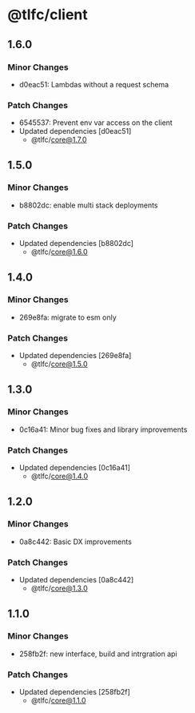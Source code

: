 # @tlfc/client

## 1.6.0

### Minor Changes

- d0eac51: Lambdas without a request schema

### Patch Changes

- 6545537: Prevent env var access on the client
- Updated dependencies [d0eac51]
  - @tlfc/core@1.7.0

## 1.5.0

### Minor Changes

- b8802dc: enable multi stack deployments

### Patch Changes

- Updated dependencies [b8802dc]
  - @tlfc/core@1.6.0

## 1.4.0

### Minor Changes

- 269e8fa: migrate to esm only

### Patch Changes

- Updated dependencies [269e8fa]
  - @tlfc/core@1.5.0

## 1.3.0

### Minor Changes

- 0c16a41: Minor bug fixes and library improvements

### Patch Changes

- Updated dependencies [0c16a41]
  - @tlfc/core@1.4.0

## 1.2.0

### Minor Changes

- 0a8c442: Basic DX improvements

### Patch Changes

- Updated dependencies [0a8c442]
  - @tlfc/core@1.3.0

## 1.1.0

### Minor Changes

- 258fb2f: new interface, build and intrgration api

### Patch Changes

- Updated dependencies [258fb2f]
  - @tlfc/core@1.1.0

